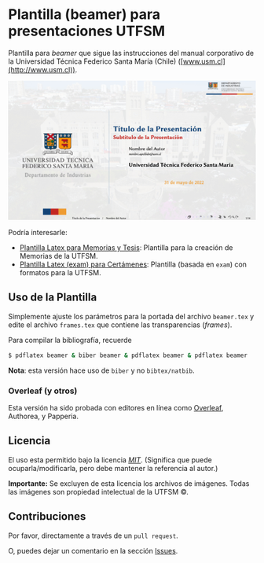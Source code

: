 # Plantilla (beamer) para presentaciones UTFSM
Plantilla para *beamer* que sigue las instrucciones del manual corporativo de la Universidad Técnica Federico Santa María (Chile) ([www.usm.cl](http://www.usm.cl)).

![MacDown Screenshot](figures/thumbnail.png)

Podría interesarle:

- [Plantilla Latex para Memorias y Tesis](https://github.com/jaimercz/utfsm-thesis): Plantilla para la creación de Memorias de la UTFSM.
- [Plantilla Latex (exam) para Certámenes](https://github.com/jaimercz/utfsm-exam): Plantilla (basada en `exam`) con formatos para la UTFSM.

 
## Uso de la Plantilla

Simplemente ajuste los parámetros para la portada del archivo `beamer.tex` y edite el archivo `frames.tex` que contiene las transparencias (*frames*).

Para compilar la bibliografía, recuerde

```zsh
$ pdflatex beamer & biber beamer & pdflatex beamer & pdflatex beamer

```

**Nota**: esta versión hace uso de `biber` y no `bibtex/natbib`.

### Overleaf (y otros)

Esta versión ha sido probada con editores en línea como [Overleaf](https://overleaf.com), Authorea, y Papperia.

## Licencia
El uso esta permitido bajo la licencia [*MIT*](https://opensource.org/licenses/MIT). (Significa que puede ocuparla/modificarla, pero debe mantener la referencia al autor.)

**Importante:** Se excluyen de esta licencia los archivos de imágenes. Todas las imágenes son propiedad intelectual de la UTFSM &copy;.

## Contribuciones
Por favor, directamente a través de un `pull request`.

O, puedes dejar un comentario en la sección [Issues](https://github.com/jaimercz/utfsm-beamer/issues).
